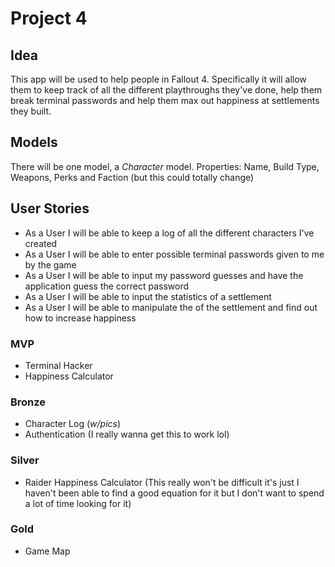 # Project 4

## Idea

This app will be used to help people in Fallout 4. Specifically it will allow them to keep track of all the different playthroughs they've done, help them break terminal passwords and help them max out happiness at settlements they built.

## Models

There will be one model, a _Character_ model.
Properties: Name, Build Type, Weapons, Perks and Faction (but this could totally change)

## User Stories

* As a User I will be able to keep a log of all the different characters I've created
* As a User I will be able to enter possible terminal passwords given to me by the game
* As a User I will be able to input my password guesses and have the application guess the correct password
* As a User I will be able to input the statistics of a settlement
* As a User I will be able to manipulate the of the settlement and find out how to increase happiness

### MVP

* Terminal Hacker
* Happiness Calculator

### Bronze

* Character Log (_w/pics_)
* Authentication (I really wanna get this to work lol)

### Silver

* Raider Happiness Calculator (This really won't be difficult it's just I haven't been able to find a good equation for it but I don't want to spend a lot of time looking for it)

### Gold

* Game Map
